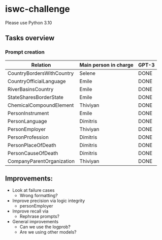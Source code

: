 # iswc-challenge

Please use Python 3.10

## Tasks overview

### Prompt creation

| Relation | Main person in charge | GPT-3 |
| ------------------------- |:----------------------|:------|
| CountryBordersWithCountry | Selene                | DONE  |
| CountryOfficialLanguage | Emile                 | DONE |
| RiverBasinsCountry | Emile                 | DONE |
|StateSharesBorderState | Emile                 | DONE  |
|ChemicalCompoundElement | Thiviyan              | DONE  |
|PersonInstrument | Emile                 | DONE  |
|PersonLanguage | Dimitris              | DONE  |
|PersonEmployer | Thiviyan              | DONE |
|PersonProfession | Dimitris              | DONE  |
|PersonPlaceOfDeath | Dimitris              | DONE  |
|PersonCauseOfDeath | Dimitris              | DONE  |
|CompanyParentOrganization | Thiviyan              | DONE |

## Improvements:

- Look at failure cases 
  - Wrong formatting?
- Improve precision via logic integrity
    - personEmployer
- Improve recall via
  - Rephrase prompts?
- General improvements 
  - Can we use the logprob?
  - Are we using other models?